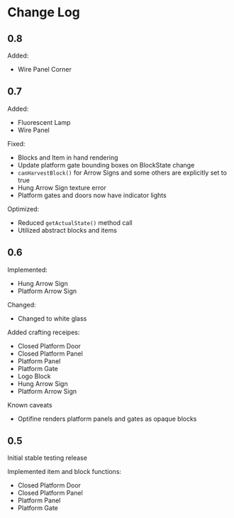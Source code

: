 Change Log
==========

0.8
---

Added:
* Wire Panel Corner

0.7
---

Added:

* Fluorescent Lamp
* Wire Panel

Fixed:

* Blocks and Item in hand rendering
* Update platform gate bounding boxes on BlockState change
* `canHarvestBlock()` for Arrow Signs and some others are explicitly set to true
* Hung Arrow Sign texture error
* Platform gates and doors now have indicator lights

Optimized:

* Reduced `getActualState()` method call
* Utilized abstract blocks and items

0.6
---

Implemented:

* Hung Arrow Sign
* Platform Arrow Sign

Changed:

* Changed to white glass

Added crafting receipes:

* Closed Platform Door
* Closed Platform Panel
* Platform Panel
* Platform Gate 
* Logo Block
* Hung Arrow Sign
* Platform Arrow Sign

Known caveats

* Optifine renders platform panels and gates as opaque blocks

0.5
---

Initial stable testing release

Implemented item and block functions:

* Closed Platform Door
* Closed Platform Panel
* Platform Panel
* Platform Gate 

